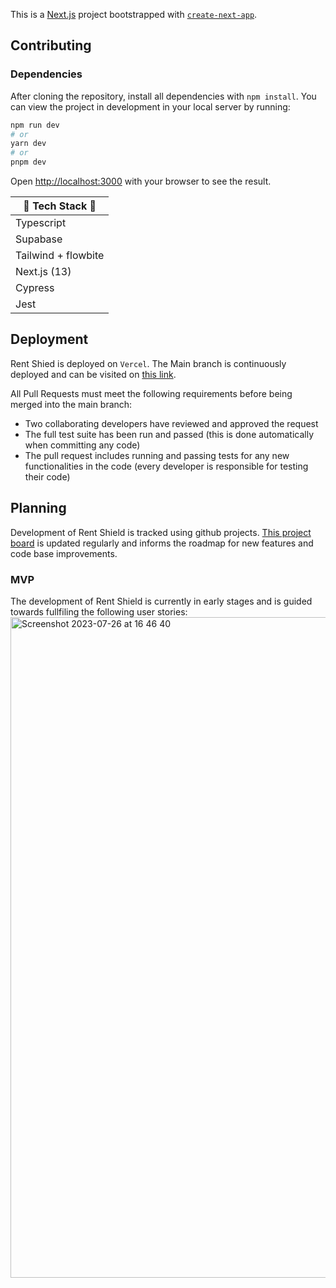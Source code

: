 This is a [Next.js](https://nextjs.org/) project bootstrapped with [`create-next-app`](https://github.com/vercel/next.js/tree/canary/packages/create-next-app).

## Contributing

### Dependencies

After cloning the repository, install all dependencies with `npm install`. You can view the project in development in your local server by running:

```bash
npm run dev
# or
yarn dev
# or
pnpm dev
```

Open [http://localhost:3000](http://localhost:3000) with your browser to see the result.

| 🍋 Tech Stack 🍉    |
| ------------------- |
| Typescript          |
| Supabase            |
| Tailwind + flowbite |
| Next.js (13)        |
| Cypress             |
| Jest                |

## Deployment

Rent Shied is deployed on `Vercel`. The Main branch is continuously deployed and can be visited on [this link](https://rent-shield.vercel.app/).

All Pull Requests must meet the following requirements before being merged into the main branch:

- Two collaborating developers have reviewed and approved the request
- The full test suite has been run and passed (this is done automatically when committing any code)
- The pull request includes running and passing tests for any new functionalities in the code (every developer is responsible for testing their code)

## Planning

Development of Rent Shield is tracked using github projects. [This project board](https://github.com/orgs/fac27/projects/36/views/) is updated regularly and informs the roadmap for new features and code base improvements.

### MVP

The development of Rent Shield is currently in early stages and is guided towards fullfiling the following user stories:
<img width="1057" alt="Screenshot 2023-07-26 at 16 46 40" src="https://github.com/fac27/rent-shield/assets/114600712/c6488095-75bd-49c0-baab-f8deca27acca">
